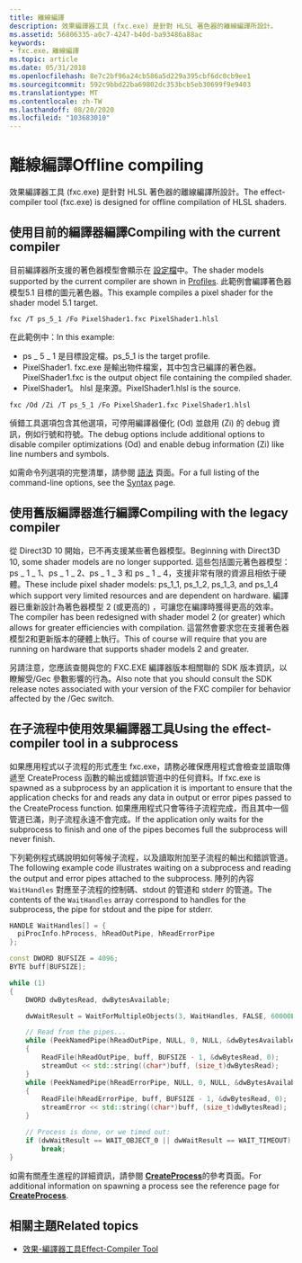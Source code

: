 ```yaml
---
title: 離線編譯
description: 效果編譯器工具 (fxc.exe) 是針對 HLSL 著色器的離線編譯所設計。
ms.assetid: 56806335-a0c7-4247-b40d-ba93486a88ac
keywords:
- fxc.exe，離線編譯
ms.topic: article
ms.date: 05/31/2018
ms.openlocfilehash: 8e7c2bf96a24cb586a5d229a395cbf6dc0cb9ee1
ms.sourcegitcommit: 592c9bbd22ba69802dc353bcb5eb30699f9e9403
ms.translationtype: MT
ms.contentlocale: zh-TW
ms.lasthandoff: 08/20/2020
ms.locfileid: "103683010"
---
```

# <a name="offline-compiling"></a><span data-ttu-id="da252-104">離線編譯</span><span class="sxs-lookup"><span data-stu-id="da252-104">Offline compiling</span></span>

<span data-ttu-id="da252-105">效果編譯器工具 (fxc.exe) 是針對 HLSL 著色器的離線編譯所設計。</span><span class="sxs-lookup"><span data-stu-id="da252-105">The effect-compiler tool (fxc.exe) is designed for offline compilation of HLSL shaders.</span></span>

## <a name="compiling-with-the-current-compiler"></a><span data-ttu-id="da252-106">使用目前的編譯器編譯</span><span class="sxs-lookup"><span data-stu-id="da252-106">Compiling with the current compiler</span></span>

<span data-ttu-id="da252-107">目前編譯器所支援的著色器模型會顯示在 [設定檔](dx-graphics-tools-fxc-syntax.md)中。</span><span class="sxs-lookup"><span data-stu-id="da252-107">The shader models supported by the current compiler are shown in [Profiles](dx-graphics-tools-fxc-syntax.md).</span></span> <span data-ttu-id="da252-108">此範例會編譯著色器模型5.1 目標的圖元著色器。</span><span class="sxs-lookup"><span data-stu-id="da252-108">This example compiles a pixel shader for the shader model 5.1 target.</span></span>

```
fxc /T ps_5_1 /Fo PixelShader1.fxc PixelShader1.hlsl
```

<span data-ttu-id="da252-109">在此範例中：</span><span class="sxs-lookup"><span data-stu-id="da252-109">In this example:</span></span>

-   <span data-ttu-id="da252-110">ps \_ 5 \_ 1 是目標設定檔。</span><span class="sxs-lookup"><span data-stu-id="da252-110">ps\_5\_1 is the target profile.</span></span>
-   <span data-ttu-id="da252-111">PixelShader1. fxc.exe 是輸出物件檔案，其中包含已編譯的著色器。</span><span class="sxs-lookup"><span data-stu-id="da252-111">PixelShader1.fxc is the output object file containing the compiled shader.</span></span>
-   <span data-ttu-id="da252-112">PixelShader1。 hlsl 是來源。</span><span class="sxs-lookup"><span data-stu-id="da252-112">PixelShader1.hlsl is the source.</span></span>

```
fxc /Od /Zi /T ps_5_1 /Fo PixelShader1.fxc PixelShader1.hlsl
```

<span data-ttu-id="da252-113">偵錯工具選項包含其他選項，可停用編譯器優化 (Od) 並啟用 (Zi) 的 debug 資訊，例如行號和符號。</span><span class="sxs-lookup"><span data-stu-id="da252-113">The debug options include additional options to disable compiler optimizations (Od) and enable debug information (Zi) like line numbers and symbols.</span></span>

<span data-ttu-id="da252-114">如需命令列選項的完整清單，請參閱 [語法](dx-graphics-tools-fxc-syntax.md) 頁面。</span><span class="sxs-lookup"><span data-stu-id="da252-114">For a full listing of the command-line options, see the [Syntax](dx-graphics-tools-fxc-syntax.md) page.</span></span>

## <a name="compiling-with-the-legacy-compiler"></a><span data-ttu-id="da252-115">使用舊版編譯器進行編譯</span><span class="sxs-lookup"><span data-stu-id="da252-115">Compiling with the legacy compiler</span></span>

<span data-ttu-id="da252-116">從 Direct3D 10 開始，已不再支援某些著色器模型。</span><span class="sxs-lookup"><span data-stu-id="da252-116">Beginning with Direct3D 10, some shader models are no longer supported.</span></span> <span data-ttu-id="da252-117">這些包括圖元著色器模型： ps \_ 1 \_ 1、ps \_ 1 \_ 2、ps \_ 1 \_ 3 和 ps \_ 1 \_ 4，支援非常有限的資源且相依于硬體。</span><span class="sxs-lookup"><span data-stu-id="da252-117">These include pixel shader models: ps\_1\_1, ps\_1\_2, ps\_1\_3, and ps\_1\_4 which support very limited resources and are dependent on hardware.</span></span> <span data-ttu-id="da252-118">編譯器已重新設計為著色器模型 2 (或更高的) ，可讓您在編譯時獲得更高的效率。</span><span class="sxs-lookup"><span data-stu-id="da252-118">The compiler has been redesigned with shader model 2 (or greater) which allows for greater efficiencies with compilation.</span></span> <span data-ttu-id="da252-119">這當然會要求您在支援著色器模型2和更新版本的硬體上執行。</span><span class="sxs-lookup"><span data-stu-id="da252-119">This of course will require that you are running on hardware that supports shader models 2 and greater.</span></span>

<span data-ttu-id="da252-120">另請注意，您應該查閱與您的 FXC.EXE 編譯器版本相關聯的 SDK 版本資訊，以瞭解受/Gec 參數影響的行為。</span><span class="sxs-lookup"><span data-stu-id="da252-120">Also note that you should consult the SDK release notes associated with your version of the FXC compiler for behavior affected by the /Gec switch.</span></span>

## <a name="using-the-effect-compiler-tool-in-a-subprocess"></a><span data-ttu-id="da252-121">在子流程中使用效果編譯器工具</span><span class="sxs-lookup"><span data-stu-id="da252-121">Using the effect-compiler tool in a subprocess</span></span>

<span data-ttu-id="da252-122">如果應用程式以子流程的形式產生 fxc.exe，請務必確保應用程式會檢查並讀取傳遞至 CreateProcess 函數的輸出或錯誤管道中的任何資料。</span><span class="sxs-lookup"><span data-stu-id="da252-122">If fxc.exe is spawned as a subprocess by an application it is important to ensure that the application checks for and reads any data in output or error pipes passed to the CreateProcess function.</span></span> <span data-ttu-id="da252-123">如果應用程式只會等待子流程完成，而且其中一個管道已滿，則子流程永遠不會完成。</span><span class="sxs-lookup"><span data-stu-id="da252-123">If the application only waits for the subprocess to finish and one of the pipes becomes full the subprocess will never finish.</span></span>

<span data-ttu-id="da252-124">下列範例程式碼說明如何等候子流程，以及讀取附加至子流程的輸出和錯誤管道。</span><span class="sxs-lookup"><span data-stu-id="da252-124">The following example code illustrates waiting on a subprocess and reading the output and error pipes attached to the subprocess.</span></span> <span data-ttu-id="da252-125">陣列的內容 `WaitHandles` 對應至子流程的控制碼、stdout 的管道和 stderr 的管道。</span><span class="sxs-lookup"><span data-stu-id="da252-125">The contents of the `WaitHandles` array correspond to handles for the subprocess, the pipe for stdout and the pipe for stderr.</span></span>

```cpp
HANDLE WaitHandles[] = {
  piProcInfo.hProcess, hReadOutPipe, hReadErrorPipe
};

const DWORD BUFSIZE = 4096;
BYTE buff[BUFSIZE];

while (1)
{
    DWORD dwBytesRead, dwBytesAvailable;

    dwWaitResult = WaitForMultipleObjects(3, WaitHandles, FALSE, 60000L);

    // Read from the pipes...
    while (PeekNamedPipe(hReadOutPipe, NULL, 0, NULL, &dwBytesAvailable, NULL) && dwBytesAvailable)
    {
        ReadFile(hReadOutPipe, buff, BUFSIZE - 1, &dwBytesRead, 0);
        streamOut << std::string((char*)buff, (size_t)dwBytesRead);
    }
    while (PeekNamedPipe(hReadErrorPipe, NULL, 0, NULL, &dwBytesAvailable, NULL) && dwBytesAvailable)
    {
        ReadFile(hReadErrorPipe, buff, BUFSIZE - 1, &dwBytesRead, 0);
        streamError << std::string((char*)buff, (size_t)dwBytesRead);
    }

    // Process is done, or we timed out:
    if (dwWaitResult == WAIT_OBJECT_0 || dwWaitResult == WAIT_TIMEOUT)
        break;
}
```

<span data-ttu-id="da252-126">如需有關產生進程的詳細資訊，請參閱 [**CreateProcess**](/windows/desktop/api/processthreadsapi/nf-processthreadsapi-createprocessa)的參考頁面。</span><span class="sxs-lookup"><span data-stu-id="da252-126">For additional information on spawning a process see the reference page for [**CreateProcess**](/windows/desktop/api/processthreadsapi/nf-processthreadsapi-createprocessa).</span></span>

## <a name="related-topics"></a><span data-ttu-id="da252-127">相關主題</span><span class="sxs-lookup"><span data-stu-id="da252-127">Related topics</span></span>

* [<span data-ttu-id="da252-128">效果-編譯器工具</span><span class="sxs-lookup"><span data-stu-id="da252-128">Effect-Compiler Tool</span></span>](fxc.md)